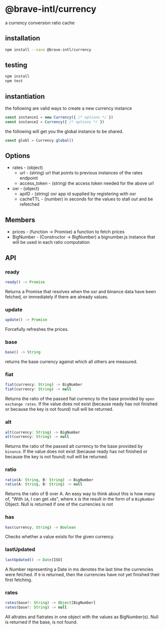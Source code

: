 # @brave-intl/currency

a currency conversion ratio cache

## installation

```sh
npm install --save @brave-intl/currency
```

## testing

```sh
npm install
npm test
```

## instantiation

the following are valid ways to create a new currency instance
```js
const instance1 = new Currency({ /* options */ })
const instance2 = Currency({ /* options */ })
```
the following will get you the global instance to be shared.
```js
const globl = Currency.global()
```

## Options

* rates - (object)
  * url - (string) url that points to previous instances of the rates endpoint
  * access_token - (string) the access token needed for the above url
* oxr - (object)
  * apiID - (string) oxr app id supplied by registering with oxr
  * cacheTTL - (number) in seconds for the values to stall out and be refetched

## Members
* prices - (function -> Promise) a function to fetch prices
* BigNumber - (Constructor -> BigNumber) a bignumber.js instance that will be used in each ratio computation

## API

### ready
```js
ready() -> Promise
```
Returns a Promise that resolves when the oxr and binance data have been fetched, or immediately if there are already values.

### update
```js
update() -> Promise
```
Forcefully refreshes the prices.

### base
```js
base() -> String
```
returns the base currency against which all others are measured.

### fiat
```js
fiat(currency: String) -> BigNumber
fiat(currency: String) -> null
```
Returns the ratio of the passed fiat currency to the base provided by `open exchange rates`. If the value does not exist (because ready has not finished or because the key is not found) null will be returned.

### alt
```js
alt(currency: String) -> BigNumber
alt(currency: String) -> null
```
Returns the ratio of the passed alt currency to the base provided by `binance`. If the value does not exist (because ready has not finished or because the key is not found) null will be returned.

### ratio
```js
ratio(A: String, B: String) -> BigNumber
ratio(A: String, B: String) -> null
```
Returns the ratio of B over A. An easy way to think about this is how many of, "With `1A`, I can get `xB`s", where x is the result in the form of a `BigNumber` Object. Null is returned if one of the currencies is not

### has
```js
has(currency, String) -> Boolean
```
Checks whether a value exists for the given currency.

### lastUpdated
```js
lastUpdated() -> Date[ISO]
```
A Number representing a Date in ms denotes the last time the currencies were fetched. If `0` is returned, then the currencies have not yet finished their first fetching.

### rates
```js
rates(base?: String) -> Object[BigNumber]
rates(base?: String) -> null
```
All altrates and fiatrates in one object with the values as BigNumber(s). Null is returned if the base, is not found.
